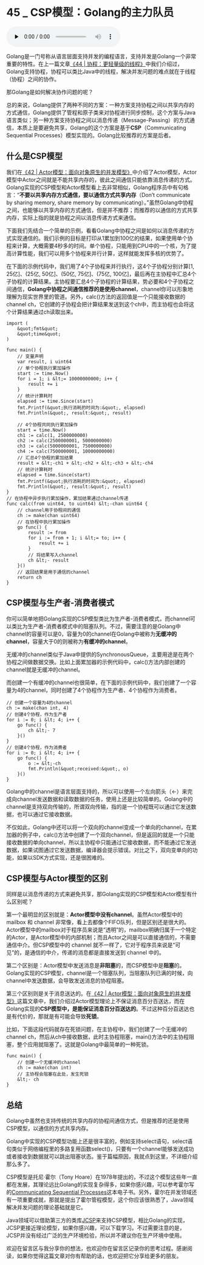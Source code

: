 # 45 _ CSP模型：Golang的主力队员

<audio id="audio" title="45 | CSP模型：Golang的主力队员" controls="" preload="none"><source id="mp3" src="https://static001.geekbang.org/resource/audio/b7/d6/b7b0c4eb9cf2a5064c25fde0ac247ed6.mp3"></audio>

Golang是一门号称从语言层面支持并发的编程语言，支持并发是Golang一个非常重要的特性。在上一篇文章[《44 | 协程：更轻量级的线程》](https://time.geekbang.org/column/article/99787)中我们介绍过，Golang支持协程，协程可以类比Java中的线程，解决并发问题的难点就在于线程（协程）之间的协作。

那Golang是如何解决协作问题的呢？

总的来说，Golang提供了两种不同的方案：一种方案支持协程之间以共享内存的方式通信，Golang提供了管程和原子类来对协程进行同步控制，这个方案与Java语言类似；另一种方案支持协程之间以消息传递（Message-Passing）的方式通信，本质上是要避免共享，Golang的这个方案是基于**CSP**（Communicating Sequential Processes）模型实现的。Golang比较推荐的方案是后者。

## 什么是CSP模型

我们在[《42 | Actor模型：面向对象原生的并发模型》](https://time.geekbang.org/column/article/98903)中介绍了Actor模型，Actor模型中Actor之间就是不能共享内存的，彼此之间通信只能依靠消息传递的方式。Golang实现的CSP模型和Actor模型看上去非常相似，Golang程序员中有句格言：“**不要以共享内存方式通信，要以通信方式共享内存**（Don’t communicate by sharing memory, share memory by communicating）。”虽然Golang中协程之间，也能够以共享内存的方式通信，但是并不推荐；而推荐的以通信的方式共享内存，实际上指的就是协程之间以消息传递方式来通信。

下面我们先结合一个简单的示例，看看Golang中协程之间是如何以消息传递的方式实现通信的。我们示例的目标是打印从1累加到100亿的结果，如果使用单个协程来计算，大概需要4秒多的时间。单个协程，只能用到CPU中的一个核，为了提高计算性能，我们可以用多个协程来并行计算，这样就能发挥多核的优势了。

在下面的示例代码中，我们用了4个子协程来并行执行，这4个子协程分别计算[1, 25亿]、(25亿,  50亿]、(50亿, 75亿]、(75亿, 100亿]，最后再在主协程中汇总4个子协程的计算结果。主协程要汇总4个子协程的计算结果，势必要和4个子协程之间通信，**Golang中协程之间通信推荐的是使用channel**，channel你可以形象地理解为现实世界里的管道。另外，calc()方法的返回值是一个只能接收数据的channel ch，它创建的子协程会把计算结果发送到这个ch中，而主协程也会将这个计算结果通过ch读取出来。

```
import (
	&quot;fmt&quot;
	&quot;time&quot;
)

func main() {
    // 变量声明
	var result, i uint64
    // 单个协程执行累加操作
	start := time.Now()
	for i = 1; i &lt;= 10000000000; i++ {
		result += i
	}
	// 统计计算耗时
	elapsed := time.Since(start)
	fmt.Printf(&quot;执行消耗的时间为:&quot;, elapsed)
	fmt.Println(&quot;, result:&quot;, result)

    // 4个协程共同执行累加操作
	start = time.Now()
	ch1 := calc(1, 2500000000)
	ch2 := calc(2500000001, 5000000000)
	ch3 := calc(5000000001, 7500000000)
	ch4 := calc(7500000001, 10000000000)
    // 汇总4个协程的累加结果
	result = &lt;-ch1 + &lt;-ch2 + &lt;-ch3 + &lt;-ch4
	// 统计计算耗时
	elapsed = time.Since(start)
	fmt.Printf(&quot;执行消耗的时间为:&quot;, elapsed)
	fmt.Println(&quot;, result:&quot;, result)
}
// 在协程中异步执行累加操作，累加结果通过channel传递
func calc(from uint64, to uint64) &lt;-chan uint64 {
    // channel用于协程间的通信
	ch := make(chan uint64)
    // 在协程中执行累加操作
	go func() {
		result := from
		for i := from + 1; i &lt;= to; i++ {
			result += i
		}
        // 将结果写入channel
		ch &lt;- result
	}()
    // 返回结果是用于通信的channel
	return ch
}

```

## CSP模型与生产者-消费者模式

你可以简单地把Golang实现的CSP模型类比为生产者-消费者模式，而channel可以类比为生产者-消费者模式中的阻塞队列。不过，需要注意的是Golang中channel的容量可以是0，容量为0的channel在Golang中被称为**无缓冲的channel**，容量大于0的则被称为**有缓冲的channel**。

无缓冲的channel类似于Java中提供的SynchronousQueue，主要用途是在两个协程之间做数据交换。比如上面累加器的示例代码中，calc()方法内部创建的channel就是无缓冲的channel。

而创建一个有缓冲的channel也很简单，在下面的示例代码中，我们创建了一个容量为4的channel，同时创建了4个协程作为生产者、4个协程作为消费者。

```
// 创建一个容量为4的channel 
ch := make(chan int, 4)
// 创建4个协程，作为生产者
for i := 0; i &lt; 4; i++ {
	go func() {
		ch &lt;- 7
	}()
}
// 创建4个协程，作为消费者
for i := 0; i &lt; 4; i++ {
    go func() {
    	o := &lt;-ch
    	fmt.Println(&quot;received:&quot;, o)
    }()
}

```

Golang中的channel是语言层面支持的，所以可以使用一个左向箭头（&lt;-）来完成向channel发送数据和读取数据的任务，使用上还是比较简单的。Golang中的channel是支持双向传输的，所谓双向传输，指的是一个协程既可以通过它发送数据，也可以通过它接收数据。

不仅如此，Golang中还可以将一个双向的channel变成一个单向的channel，在累加器的例子中，calc()方法中创建了一个双向channel，但是返回的就是一个只能接收数据的单向channel，所以主协程中只能通过它接收数据，而不能通过它发送数据，如果试图通过它发送数据，编译器会提示错误。对比之下，双向变单向的功能，如果以SDK方式实现，还是很困难的。

## CSP模型与Actor模型的区别

同样是以消息传递的方式来避免共享，那Golang实现的CSP模型和Actor模型有什么区别呢？

第一个最明显的区别就是：**Actor模型中没有channel**。虽然Actor模型中的 mailbox 和 channel 非常像，看上去都像个FIFO队列，但是区别还是很大的。Actor模型中的mailbox对于程序员来说是“透明”的，mailbox明确归属于一个特定的Actor，是Actor模型中的内部机制；而且Actor之间是可以直接通信的，不需要通信中介。但CSP模型中的 channel 就不一样了，它对于程序员来说是“可见”的，是通信的中介，传递的消息都是直接发送到 channel 中的。

第二个区别是：Actor模型中发送消息是**非阻塞**的，而CSP模型中是**阻塞**的。Golang实现的CSP模型，channel是一个阻塞队列，当阻塞队列已满的时候，向channel中发送数据，会导致发送消息的协程阻塞。

第三个区别则是关于消息送达的。在[《42 | Actor模型：面向对象原生的并发模型》](https://time.geekbang.org/column/article/98903)这篇文章中，我们介绍过Actor模型理论上不保证消息百分百送达，而在Golang实现的**CSP模型中，是能保证消息百分百送达的**。不过这种百分百送达也是有代价的，那就是有可能会导致**死锁**。

比如，下面这段代码就存在死锁问题，在主协程中，我们创建了一个无缓冲的channel ch，然后从ch中接收数据，此时主协程阻塞，main()方法中的主协程阻塞，整个应用就阻塞了。这就是Golang中最简单的一种死锁。

```
func main() {
    // 创建一个无缓冲的channel  
    ch := make(chan int)
    // 主协程会阻塞在此处，发生死锁
    &lt;- ch 
}

```

## 总结

Golang中虽然也支持传统的共享内存的协程间通信方式，但是推荐的还是使用CSP模型，以通信的方式共享内存。

Golang中实现的CSP模型功能上还是很丰富的，例如支持select语句，select语句类似于网络编程里的多路复用函数select()，只要有一个channel能够发送成功或者接收到数据就可以跳出阻塞状态。鉴于篇幅原因，我就点到这里，不详细介绍那么多了。

CSP模型是托尼·霍尔（Tony Hoare）在1978年提出的，不过这个模型这些年一直都在发展，其理论远比Golang的实现复杂得多，如果你感兴趣，可以参考霍尔写的[Communicating Sequential Processes](http://www.usingcsp.com/cspbook.pdf)这本电子书。另外，霍尔在并发领域还有一项重要成就，那就是提出了霍尔管程模型，这个你应该很熟悉了，Java领域解决并发问题的理论基础就是它。

Java领域可以借助第三方的类库[JCSP](https://www.cs.kent.ac.uk/projects/ofa/jcsp/)来支持CSP模型，相比Golang的实现，JCSP更接近理论模型，如果你感兴趣，可以下载学习。不过需要注意的是，JCSP并没有经过广泛的生产环境检验，所以并不建议你在生产环境中使用。

欢迎在留言区与我分享你的想法，也欢迎你在留言区记录你的思考过程。感谢阅读，如果你觉得这篇文章对你有帮助的话，也欢迎把它分享给更多的朋友。


